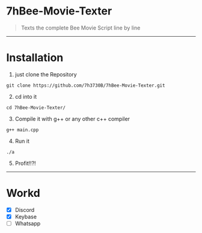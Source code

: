 # 7hBee-Movie-Texter
> Texts the complete Bee Movie Script line by line
---
# Installation
1. just clone the Repository
```shell
git clone https://github.com/7h3730B/7hBee-Movie-Texter.git
```
2. cd into it
```shell
cd 7hBee-Movie-Texter/
```
3. Compile it with g++ or any other c++ compiler
```shell
g++ main.cpp
```
4. Run it
```shell
./a
```
5. Profit!!?!
---
# Workd
- [x] Discord
- [x] Keybase
- [ ] Whatsapp
